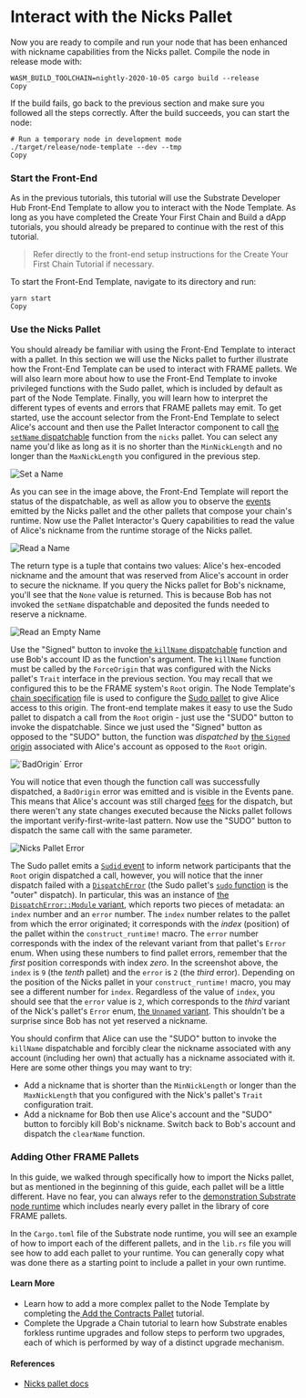 # Interact with the Nicks Pallet

Now you are ready to compile and run your node that has been enhanced with nickname capabilities from the Nicks pallet. Compile the node in release mode with:

```text
WASM_BUILD_TOOLCHAIN=nightly-2020-10-05 cargo build --release
Copy
```

If the build fails, go back to the previous section and make sure you followed all the steps correctly. After the build succeeds, you can start the node:

```text
# Run a temporary node in development mode
./target/release/node-template --dev --tmp
Copy
```

### Start the Front-End

As in the previous tutorials, this tutorial will use the Substrate Developer Hub Front-End Template to allow you to interact with the Node Template. As long as you have completed the Create Your First Chain and Build a dApp tutorials, you should already be prepared to continue with the rest of this tutorial.

> Refer directly to the front-end setup instructions for the Create Your First Chain Tutorial if necessary.

To start the Front-End Template, navigate to its directory and run:

```text
yarn start
Copy
```

### Use the Nicks Pallet

You should already be familiar with using the Front-End Template to interact with a pallet. In this section we will use the Nicks pallet to further illustrate how the Front-End Template can be used to interact with FRAME pallets. We will also learn more about how to use the Front-End Template to invoke privileged functions with the Sudo pallet, which is included by default as part of the Node Template. Finally, you will learn how to interpret the different types of events and errors that FRAME pallets may emit. To get started, use the account selector from the Front-End Template to select Alice's account and then use the Pallet Interactor component to call [the `setName` dispatchable](https://substrate.dev/rustdocs/v2.0.0/pallet_nicks/enum.Call.html#variant.set_name) function from the `nicks` pallet. You can select any name you'd like as long as it is no shorter than the `MinNickLength` and no longer than the `MaxNickLength` you configured in the previous step.

![Set a Name](https://substrate.dev/docs/assets/tutorials/add-a-pallet/set-name.png)

As you can see in the image above, the Front-End Template will report the status of the dispatchable, as well as allow you to observe the [events](https://substrate.dev/rustdocs/v2.0.0/pallet_nicks/enum.RawEvent.html) emitted by the Nicks pallet and the other pallets that compose your chain's runtime. Now use the Pallet Interactor's Query capabilities to read the value of Alice's nickname from the runtime storage of the Nicks pallet.

![Read a Name](https://substrate.dev/docs/assets/tutorials/add-a-pallet/name-of-alice.png)

The return type is a tuple that contains two values: Alice's hex-encoded nickname and the amount that was reserved from Alice's account in order to secure the nickname. If you query the Nicks pallet for Bob's nickname, you'll see that the `None` value is returned. This is because Bob has not invoked the `setName` dispatchable and deposited the funds needed to reserve a nickname.

![Read an Empty Name](https://substrate.dev/docs/assets/tutorials/add-a-pallet/name-of-bob.png)

Use the "Signed" button to invoke [the `killName` dispatchable](https://substrate.dev/rustdocs/v2.0.0/pallet_nicks/enum.Call.html#variant.kill_name) function and use Bob's account ID as the function's argument. The `killName` function must be called by the `ForceOrigin` that was configured with the Nicks pallet's `Trait` interface in the previous section. You may recall that we configured this to be the FRAME system's `Root` origin. The Node Template's [chain specification](https://github.com/substrate-developer-hub/substrate-node-template/blob/v2.0.0/node/src/chain_spec.rs) file is used to configure the [Sudo pallet](https://substrate.dev/rustdocs/v2.0.0/pallet_sudo/index.html) to give Alice access to this origin. The front-end template makes it easy to use the Sudo pallet to dispatch a call from the `Root` origin - just use the "SUDO" button to invoke the dispatchable. Since we just used the "Signed" button as opposed to the "SUDO" button, the function was _dispatched_ by [the `Signed` origin](https://substrate.dev/rustdocs/v2.0.0/frame_system/enum.RawOrigin.html#variant.Signed) associated with Alice's account as opposed to the `Root` origin.

![\`BadOrigin\` Error](https://substrate.dev/docs/assets/tutorials/add-a-pallet/clear-name-bad-origin.png)

You will notice that even though the function call was successfully dispatched, a `BadOrigin` error was emitted and is visible in the Events pane. This means that Alice's account was still charged [fees](https://substrate.dev/docs/en/knowledgebase/runtime/fees) for the dispatch, but there weren't any state changes executed because the Nicks pallet follows the important verify-first-write-last pattern. Now use the "SUDO" button to dispatch the same call with the same parameter.

![Nicks Pallet Error](https://substrate.dev/docs/assets/tutorials/add-a-pallet/clear-name-error.png)

The Sudo pallet emits a [`Sudid` event](https://substrate.dev/rustdocs/v2.0.0/pallet_sudo/enum.RawEvent.html#variant.Sudid) to inform network participants that the `Root` origin dispatched a call, however, you will notice that the inner dispatch failed with a [`DispatchError`](https://substrate.dev/rustdocs/v2.0.0/sp_runtime/enum.DispatchError.html) \(the Sudo pallet's [`sudo` function](https://substrate.dev/rustdocs/v2.0.0/pallet_sudo/enum.Call.html#variant.sudo) is the "outer" dispatch\). In particular, this was an instance of [the `DispatchError::Module` variant](https://substrate.dev/rustdocs/v2.0.0/frame_support/dispatch/enum.DispatchError.html#variant.Module), which reports two pieces of metadata: an `index` number and an `error` number. The `index` number relates to the pallet from which the error originated; it corresponds with the _index_ \(position\) of the pallet within the `construct_runtime!` macro. The `error` number corresponds with the index of the relevant variant from that pallet's `Error` enum. When using these numbers to find pallet errors, remember that the _first_ position corresponds with index _zero_. In the screenshot above, the `index` is `9` \(the _tenth_ pallet\) and the `error` is `2` \(the _third_ error\). Depending on the position of the Nicks pallet in your `construct_runtime!` macro, you may see a different number for `index`. Regardless of the value of `index`, you should see that the `error` value is `2`, which corresponds to the _third_ variant of the Nick's pallet's `Error` enum, [the `Unnamed` variant](https://substrate.dev/rustdocs/v2.0.0/pallet_nicks/enum.Error.html#variant.Unnamed). This shouldn't be a surprise since Bob has not yet reserved a nickname.

You should confirm that Alice can use the "SUDO" button to invoke the `killName` dispatchable and forcibly clear the nickname associated with any account \(including her own\) that actually has a nickname associated with it. Here are some other things you may want to try:

* Add a nickname that is shorter than the `MinNickLength` or longer than the `MaxNickLength` that you configured with the Nick's pallet's `Trait` configuration trait.
* Add a nickname for Bob then use Alice's account and the "SUDO" button to forcibly kill Bob's nickname. Switch back to Bob's account and dispatch the `clearName` function.

### Adding Other FRAME Pallets

In this guide, we walked through specifically how to import the Nicks pallet, but as mentioned in the beginning of this guide, each pallet will be a little different. Have no fear, you can always refer to the [demonstration Substrate node runtime](https://github.com/paritytech/substrate/blob/v2.0.0/bin/node/runtime/) which includes nearly every pallet in the library of core FRAME pallets.

In the `Cargo.toml` file of the Substrate node runtime, you will see an example of how to import each of the different pallets, and in the `lib.rs` file you will see how to add each pallet to your runtime. You can generally copy what was done there as a starting point to include a pallet in your own runtime.

#### Learn More

* Learn how to add a more complex pallet to the Node Template by completing the[ Add the Contracts Pallet](../add-a-pallet.md) tutorial.
* Complete the Upgrade a Chain tutorial to learn how Substrate enables forkless runtime upgrades and follow steps to perform two upgrades, each of which is performed by way of a distinct upgrade mechanism.

#### References

* [Nicks pallet docs](https://substrate.dev/rustdocs/v2.0.0/pallet_nicks/index.html)

